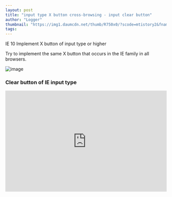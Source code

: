 ```yaml
---
layout: post
title: "input type X button cross-browsing - input clear button"
author: "Logger"
thumbnail: "https://img1.daumcdn.net/thumb/R750x0/?scode=mtistory2&fname=https%3A%2F%2Ft1.daumcdn.net%2Fcfile%2Ftistory%2F250CD74A56947E6304"
tags: 
---
```



IE 10 Implement X button of input type or higher

Try to implement the same X button that occurs in the IE family in all browsers.

![image](https://t1.daumcdn.net/cfile/tistory/250CD74A56947E6304)

### Clear button of IE input type

<iframe allowfullscreen="true" allowpaymentrequest="true" allowtransparency="true" class="cp_embed_iframe " frameborder="0" height="315" width="100%" name="cp_embed_1" scrolling="no" src="https://codepen.io/jaehee/embed/NxgyGN?height=315&amp;theme-id=19458&amp;slug-hash=NxgyGN&amp;default-tab=js&amp;user=jaehee&amp;name=cp_embed_1" style="width: 100%; overflow:hidden; display:block;" title="CodePen Embed" loading="lazy" id="cp_embed_NxgyGN"></iframe>